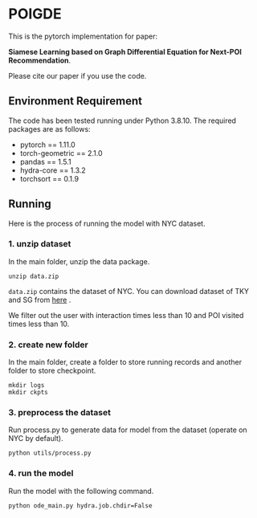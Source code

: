 # POIGDE

This is the pytorch implementation for paper: 

**Siamese Learning based on Graph Differential Equation for Next-POI Recommendation**.

Please cite our paper if you use the code.

## Environment Requirement

The code has been tested running under Python 3.8.10. The required packages are as follows:

- pytorch == 1.11.0
- torch-geometric ==  2.1.0
- pandas == 1.5.1
- hydra-core == 1.3.2
- torchsort == 0.1.9

## Running

Here is the process of running the model with NYC dataset.

### 1. unzip dataset

In the main folder, unzip the data package.

~~~
unzip data.zip
~~~

`data.zip` contains the dataset of NYC. You can download dataset of TKY and SG from [here](https://drive.google.com/file/d/1x0ZXpu9SP0xvmdvJOB0wj2VI_t5WS_HT/view?usp=sharing) . 

We filter out the user with interaction times less than 10 and POI visited times less than 10.

### 2. create new folder

In the main folder, create a folder to store running records and another folder to store checkpoint.

~~~
mkdir logs
mkdir ckpts
~~~

### 3. preprocess the dataset

Run process.py to generate data for model from the dataset (operate on NYC by default). 

~~~
python utils/process.py
~~~

### 4. run the model

Run the model with the following command.

~~~
python ode_main.py hydra.job.chdir=False
~~~





